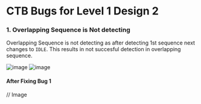 # CTB Bugs for Level 1 Design 2

### 1. Overlapping Sequence is Not detecting
Overlapping Sequence is not detecting as after detecting 1st sequence next changes to `IDLE`. This results in not succesful detection in overlapping sequence.

![image](https://user-images.githubusercontent.com/92450677/181771627-32e1412f-1e37-4437-8acc-c471a998c9db.png)
![image](https://user-images.githubusercontent.com/92450677/181771796-cfb0c820-fb1a-4cca-b1a8-572e0a4ec61b.png)

#### After Fixing Bug 1

// Image